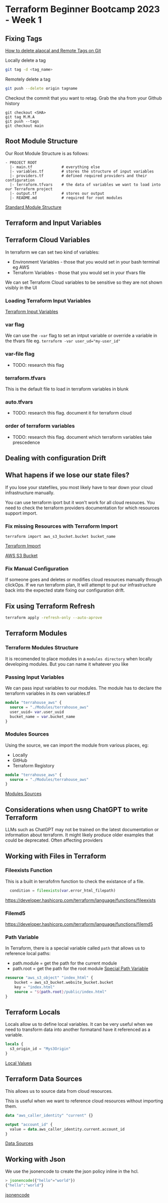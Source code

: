 # Terraform Beginner Bootcamp 2023 - Week 1

## Fixing Tags

[How to delete alaocal and Remote Tags on Git](https://devconnected.com/how-to-delete-local-and-remote-tags-on-git/)

Locally delete a tag
```sh
git tag -d <tag_name>
```
Remotely delete a tag
```sh
git push --delete origin tagname
```

Checkout the commit that you want to retag. Grab the sha from your Github history

```
git checkout <SHA>
git tag M.M.A
git push --tags
git checkout main
```

## Root Module Structure

Our Root Module Structure is as follows:

```
- PROJECT ROOT
  |- main.tf             # everything else
  |- variables.tf        # stores the structure of input variables
  |- providers.tf        # defined required providers and their configuration
  |- terraform.tfvars    # the data of variables we want to load into our Terraform project
  |- output.tf           # stores our output
  |- README.md           # required for root modules
```

[Standard Module Structure](https://developer.hashicorp.com/terraform/language/modules/develop/structure)

## Terraform and Input Variables

## Terraform Cloud Variables 

In terraform we can set two kind of variables:
- Environment Variables - those that you would set in your bash terminal eg AWS
- Terraform Variables - those that you would set in your tfvars file

We can set Terraform Cloud variables to be sensitive so they are not shown visibly in the UI

### Loading  Terraform Input Variables

[Terraform Input Variables
](https://developer.hashicorp.com/terraform/language/values/variables)

### var flag
We can use the `-var` flag to set an intput variable or override a variable in the tfvars file eg. `terraform -var user_ud="my-user_id"`

### var-file flag

- TODO: research this flag

### terraform.tfvars

This is the default file to load in terraform variables in blunk

### auto.tfvars

- TODO: research this flag. document it for terraform cloud

### order of terraform variables

- TODO: research this flag. document which terraform variables take prescedence

## Dealing with configuration Drift

## What hapens if we lose our state files?

If you lose your statefiles, you most likely have to tear down your cloud infrastructure manually.

You can use terraform iport but it won't work for all cloud resouces. You need to check the terraform providers documentation for which resources support import.

### Fix missing Resources with Terraform Import

`terraform import aws_s3_bucket.bucket bucket_name`

[Terraform Import](https://developer.hashicorp.com/terraform/cli/import)

[AWS S3 Bucket](https://registry.terraform.io/providers/hashicorp/aws/latest/docs/resources/s3_bucket#import)

### Fix Manual Configuration

If someone goes and deletes or modifies cloud resources manually through clickOps.
If we run terraform plan, It will attempt to put our infrastructure back into the expected state fixing our configuration drift. 

## Fix using Terraform Refresh

```sh
terraform apply -refresh-only --auto-aprove
```

## Terraform Modules 

### Terraform Modules Structure

It is recomended to place modules in a `modules directory` when locally developing modules. But you can name it whatever you like

### Passing Input Variables

We can pass input variables to our modules.
The module has to declare the terraform variables in its own variables.tf

```tf
module "terrahouse_aws" {
  source = "./Modules/terrahouse_aws"
  user_uuid= var.user_uuid
  bucket_name = var.bucket_name
}
```

### Modules Sources

Using the source, we can import the module from various places, eg: 
- Locally
- GitHub
- Terraform Registory

```tf
module "terrahouse_aws" {
  source = "./Modules/terrahouse_aws"
}
```

[Modules Sources](https://developer.hashicorp.com/terraform/language/modules/sources)

## Considerations when usng ChatGPT to write Terraform

LLMs such as ChatGPT may not be trained on the latest documentation or information about terraform. 
It might likely produce older examples that could be deprecated. Often affecting providers

## Working with Files in Terraform

### Fileexists Function

This is a built in terrafofrm function to check the existance of a file.

```tf
  condition = fileexists(var.error_html_filepath)
```

https://developer.hashicorp.com/terraform/language/functions/fileexists

### Filemd5

https://developer.hashicorp.com/terraform/language/functions/filemd5

### Path Variable

In Terraform, there is a special variable called `path` that allows us to reference local paths:
- path.module = get the path for the current module
- path.root = get the path for the root module
[Special Path Variable](https://developer.hashicorp.com/terraform/language/expressinon/references#filesystem-and-workspace-info)

```tf
resource "aws_s3_object" "index_html" {
    bucket = aws_s3_bucket.website_bucket.bucket
    key = "index.html"
    source = "${path.root}/public/index.html"
}
```

## Terraform Locals

Locals allow us to define local variables. 
It can be very useful when we need to transform data into another formatand have it referenced as a variable.
```tf
locals {
  s3_origin_id = "Mys3Origin"
}
```
[Local Values](https://developer.hashicorp.com/terraform/language/values/locals)
## Terraform Data Sources

This allows us to source data from cloud resources.

This is useful when we want to reference cloud resources without importing them. 

```tf
data "aws_caller_identity" "current" {}

output "account_id" {
  value = data.aws_caller_identity.current.account_id
}
```
[Data Sources](https://developer.hashicorp.com/terraform/language/data-source)

## Working with Json

We use the jsonencode to create the json policy inline in the hcl.

```tf
> jsonencode({"hello"="world"})
{"hello":"world"}
```
[jsonencode](https://developer.hashicorp.com/terraform/language/functions/jsonencode)